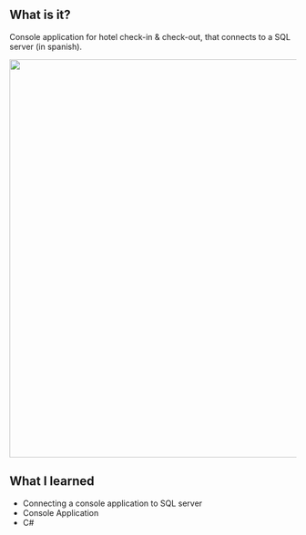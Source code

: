 ## What is it?
Console application for hotel check-in & check-out, that connects to a SQL server (in spanish).


<img src="https://user-images.githubusercontent.com/50208723/63521165-39122480-c4f6-11e9-8c58-90d65e8a32af.png" width="700" heigth="500">

## What I learned 
- Connecting a console application to SQL server
- Console Application
- C#


